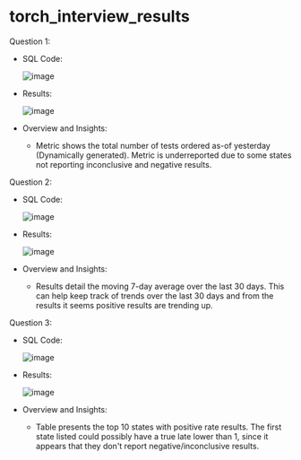 # torch_interview_results

Question 1:
* SQL Code:

  ![image](https://user-images.githubusercontent.com/50384121/167302319-17f22772-acfd-4873-b354-65abae3eac4b.png)
* Results:
 
  ![image](https://user-images.githubusercontent.com/50384121/167302511-3275a7db-e02b-427a-8e96-192a8f8a3e6b.png)

* Overview and Insights:
  * Metric shows the total number of tests ordered as-of yesterday (Dynamically generated). Metric is underreported due to some states not reporting inconclusive and negative results.

 Question 2:
* SQL Code: 

  ![image](https://user-images.githubusercontent.com/50384121/167302345-32a8a103-0259-4c77-8954-b51e7bc74813.png)
* Results:

  ![image](https://user-images.githubusercontent.com/50384121/167302416-3f8a5ae2-55d7-4cbf-bb09-94c31e5d4dc4.png)
  
* Overview and Insights:
  *  Results detail the moving 7-day average over the last 30 days. This can help keep track of trends over the last 30 days and from the results it seems positive results are trending up.
 
Question 3:
* SQL Code:

  ![image](https://user-images.githubusercontent.com/50384121/167302645-f0b2432f-40fa-4365-b1b7-0b81defa8b5d.png)


* Results:

  ![image](https://user-images.githubusercontent.com/50384121/167302632-80b65694-8e1c-4174-8a0b-d2c2d943d814.png)

* Overview and Insights:
  *  Table presents the top 10 states with positive rate results. The first state listed could possibly have a true late lower than 1, since it appears that they don't report negative/inconclusive results.
